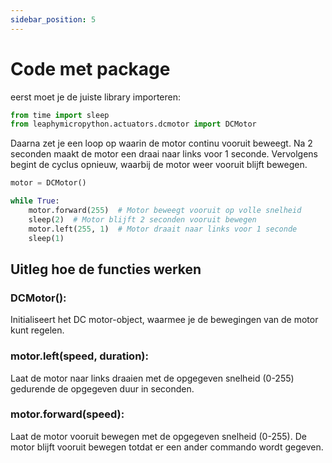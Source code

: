 ```yaml
---
sidebar_position: 5
---
```


# Code met package

eerst moet je de juiste library importeren:

```py
from time import sleep
from leaphymicropython.actuators.dcmotor import DCMotor
```
Daarna zet je een loop op waarin de motor continu vooruit beweegt. Na 2 seconden maakt de motor een draai naar links voor 1 seconde. Vervolgens begint de cyclus opnieuw, waarbij de motor weer vooruit blijft bewegen.
```py
motor = DCMotor()

while True:
    motor.forward(255)  # Motor beweegt vooruit op volle snelheid
    sleep(2)  # Motor blijft 2 seconden vooruit bewegen
    motor.left(255, 1)  # Motor draait naar links voor 1 seconde
    sleep(1) 
```

## Uitleg hoe de functies werken

### DCMotor():
Initialiseert het DC motor-object, waarmee je de bewegingen van de motor kunt 
regelen.

### motor.left(speed, duration):
Laat de motor naar links draaien met de opgegeven snelheid (0-255) gedurende de 
opgegeven duur in seconden.

### motor.forward(speed):
Laat de motor vooruit bewegen met de opgegeven snelheid (0-255). De motor blijft 
vooruit bewegen totdat er een ander commando wordt gegeven.
